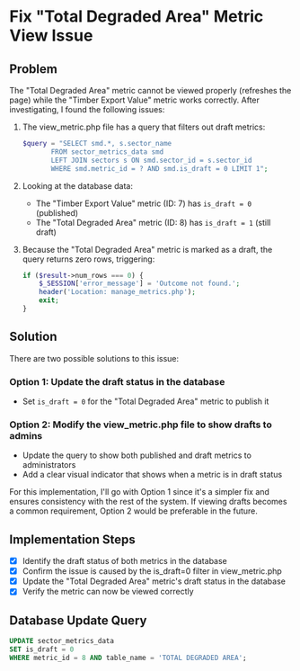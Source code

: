 # Fix "Total Degraded Area" Metric View Issue

## Problem
The "Total Degraded Area" metric cannot be viewed properly (refreshes the page) while the "Timber Export Value" metric works correctly. After investigating, I found the following issues:

1. The view_metric.php file has a query that filters out draft metrics:
   ```php
   $query = "SELECT smd.*, s.sector_name 
          FROM sector_metrics_data smd
          LEFT JOIN sectors s ON smd.sector_id = s.sector_id
          WHERE smd.metric_id = ? AND smd.is_draft = 0 LIMIT 1";
   ```

2. Looking at the database data:
   - The "Timber Export Value" metric (ID: 7) has `is_draft = 0` (published)
   - The "Total Degraded Area" metric (ID: 8) has `is_draft = 1` (still draft)

3. Because the "Total Degraded Area" metric is marked as a draft, the query returns zero rows, triggering:
   ```php
   if ($result->num_rows === 0) {
       $_SESSION['error_message'] = 'Outcome not found.';
       header('Location: manage_metrics.php');
       exit;
   }
   ```

## Solution
There are two possible solutions to this issue:

### Option 1: Update the draft status in the database
- Set `is_draft = 0` for the "Total Degraded Area" metric to publish it

### Option 2: Modify the view_metric.php file to show drafts to admins
- Update the query to show both published and draft metrics to administrators
- Add a clear visual indicator that shows when a metric is in draft status

For this implementation, I'll go with Option 1 since it's a simpler fix and ensures consistency with the rest of the system. If viewing drafts becomes a common requirement, Option 2 would be preferable in the future.

## Implementation Steps

- [x] Identify the draft status of both metrics in the database
- [x] Confirm the issue is caused by the is_draft=0 filter in view_metric.php
- [x] Update the "Total Degraded Area" metric's draft status in the database
- [x] Verify the metric can now be viewed correctly

## Database Update Query

```sql
UPDATE sector_metrics_data 
SET is_draft = 0 
WHERE metric_id = 8 AND table_name = 'TOTAL DEGRADED AREA';
```

